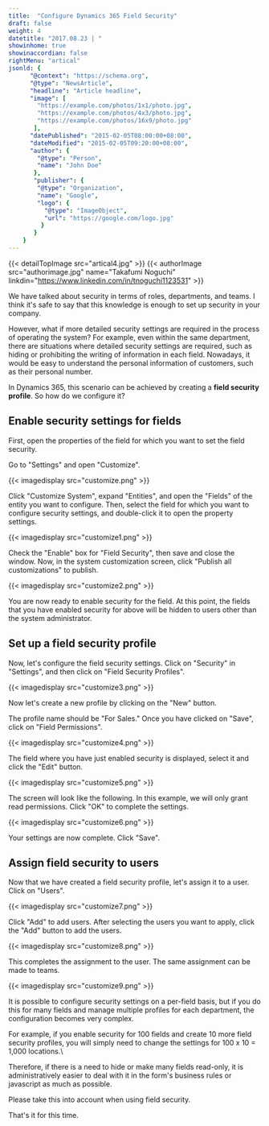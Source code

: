 ```yaml
---
title:  "Configure Dynamics 365 Field Security"
draft: false
weight: 4
datetitle: "2017.08.23 | "
showinhome: true
showinaccordian: false
rightMenu: "artical"
jsonld: {
      "@context": "https://schema.org",
      "@type": "NewsArticle",
      "headline": "Article headline",
      "image": [
        "https://example.com/photos/1x1/photo.jpg",
        "https://example.com/photos/4x3/photo.jpg",
        "https://example.com/photos/16x9/photo.jpg"
       ],
      "datePublished": "2015-02-05T08:00:00+08:00",
      "dateModified": "2015-02-05T09:20:00+08:00",
      "author": {
        "@type": "Person",
        "name": "John Doe"
       },
       "publisher": {
        "@type": "Organization",
        "name": "Google",
        "logo": {
          "@type": "ImageObject",
          "url": "https://google.com/logo.jpg"
         }
       }
    }
---
```

{{< detailTopImage src="artical4.jpg" >}}
{{< authorImage src="authorimage.jpg" name="Takafumi Noguchi" linkdin="https://www.linkedin.com/in/tnoguchi1123531" >}}
<!-- Intro  -->
We have talked about security in terms of roles, departments, and teams. I think it's safe to say that this knowledge is enough to set up security in your company.

However, what if more detailed security settings are required in the process of operating the system? For example, even within the same department, there are situations where detailed security settings are required, such as hiding or prohibiting the writing of information in each field. Nowadays, it would be easy to understand the personal information of customers, such as their personal number.

In Dynamics 365, this scenario can be achieved by creating a **field security profile**. So how do we configure it?


## Enable security settings for fields
First, open the properties of the field for which you want to set the field security.

Go to "Settings" and open "Customize".
<!-- Image= customize.png -->
{{< imagedisplay src="customize.png" >}}

Click "Customize System", expand "Entities", and open the "Fields" of the entity you want to configure. Then, select the field for which you want to configure security settings, and double-click it to open the property settings.
<!-- Image= customize1.png -->
{{< imagedisplay src="customize1.png" >}}

Check the "Enable" box for "Field Security", then save and close the window. Now, in the system customization screen, click "Publish all customizations" to publish.
<!-- Image= customize2.png -->
{{< imagedisplay src="customize2.png" >}}

You are now ready to enable security for the field. At this point, the fields that you have enabled security for above will be hidden to users other than the system administrator.

## Set up a field security profile
Now, let's configure the field security settings. Click on "Security" in "Settings", and then click on "Field Security Profiles".
<!-- Image= customize3.png -->
{{< imagedisplay src="customize3.png" >}}

Now let's create a new profile by clicking on the "New" button.

The profile name should be "For Sales." Once you have clicked on "Save", click on "Field Permissions".
<!-- Image= customize4.png -->
{{< imagedisplay src="customize4.png" >}}

The field where you have just enabled security is displayed, select it and click the "Edit" button.
<!-- Image= customize5.png -->
{{< imagedisplay src="customize5.png" >}}

The screen will look like the following. In this example, we will only grant read permissions. Click "OK" to complete the settings.
<!-- Image= customize6.png -->
{{< imagedisplay src="customize6.png" >}}

Your settings are now complete. Click "Save".

## Assign field security to users
Now that we have created a field security profile, let's assign it to a user. Click on "Users".
<!-- Image= customize7.png -->
{{< imagedisplay src="customize7.png" >}}

Click "Add" to add users. After selecting the users you want to apply, click the "Add" button to add the users.
<!-- Image= customize8.png -->
{{< imagedisplay src="customize8.png" >}}

This completes the assignment to the user. The same assignment can be made to teams.
<!-- Image= customize9.png -->
{{< imagedisplay src="customize9.png" >}}


It is possible to configure security settings on a per-field basis, but if you do this for many fields and manage multiple profiles for each department, the configuration becomes very complex.

For example, if you enable security for 100 fields and create 10 more field security profiles, you will simply need to change the settings for 100 x 10 = 1,000 locations.\

Therefore, if there is a need to hide or make many fields read-only, it is administratively easier to deal with it in the form's business rules or javascript as much as possible.

Please take this into account when using field security.

That's it for this time.    
&nbsp;